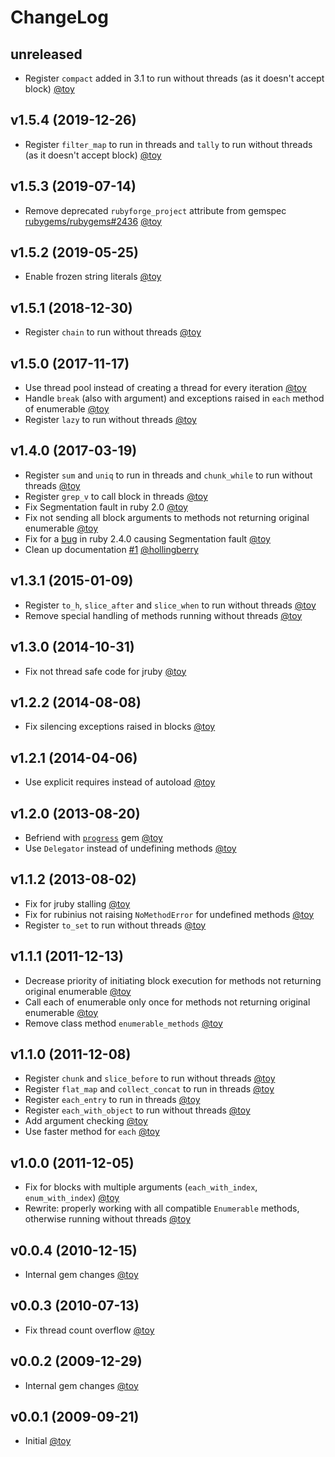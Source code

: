 # ChangeLog

## unreleased

* Register `compact` added in 3.1 to run without threads (as it doesn't accept block) [@toy](https://github.com/toy)

## v1.5.4 (2019-12-26)

* Register `filter_map` to run in threads and `tally` to run without threads (as it doesn't accept block) [@toy](https://github.com/toy)

## v1.5.3 (2019-07-14)

* Remove deprecated `rubyforge_project` attribute from gemspec [rubygems/rubygems#2436](https://github.com/rubygems/rubygems/pull/2436) [@toy](https://github.com/toy)

## v1.5.2 (2019-05-25)

* Enable frozen string literals [@toy](https://github.com/toy)

## v1.5.1 (2018-12-30)

* Register `chain` to run without threads [@toy](https://github.com/toy)

## v1.5.0 (2017-11-17)

* Use thread pool instead of creating a thread for every iteration [@toy](https://github.com/toy)
* Handle `break` (also with argument) and exceptions raised in `each` method of enumerable [@toy](https://github.com/toy)
* Register `lazy` to run without threads [@toy](https://github.com/toy)

## v1.4.0 (2017-03-19)

* Register `sum` and `uniq` to run in threads and `chunk_while` to run without threads [@toy](https://github.com/toy)
* Register `grep_v` to call block in threads [@toy](https://github.com/toy)
* Fix Segmentation fault in ruby 2.0 [@toy](https://github.com/toy)
* Fix not sending all block arguments to methods not returning original enumerable [@toy](https://github.com/toy)
* Fix for a [bug](https://bugs.ruby-lang.org/issues/13313) in ruby 2.4.0 causing Segmentation fault [@toy](https://github.com/toy)
* Clean up documentation [#1](https://github.com/toy/in_threads/pull/1) [@hollingberry](https://github.com/hollingberry)

## v1.3.1 (2015-01-09)

* Register `to_h`, `slice_after` and `slice_when` to run without threads [@toy](https://github.com/toy)
* Remove special handling of methods running without threads [@toy](https://github.com/toy)

## v1.3.0 (2014-10-31)

* Fix not thread safe code for jruby [@toy](https://github.com/toy)

## v1.2.2 (2014-08-08)

* Fix silencing exceptions raised in blocks [@toy](https://github.com/toy)

## v1.2.1 (2014-04-06)

* Use explicit requires instead of autoload [@toy](https://github.com/toy)

## v1.2.0 (2013-08-20)

* Befriend with [`progress`](https://rubygems.org/gems/progress) gem [@toy](https://github.com/toy)
* Use `Delegator` instead of undefining methods [@toy](https://github.com/toy)

## v1.1.2 (2013-08-02)

* Fix for jruby stalling [@toy](https://github.com/toy)
* Fix for rubinius not raising `NoMethodError` for undefined methods [@toy](https://github.com/toy)
* Register `to_set` to run without threads [@toy](https://github.com/toy)

## v1.1.1 (2011-12-13)

* Decrease priority of initiating block execution for methods not returning original enumerable [@toy](https://github.com/toy)
* Call each of enumerable only once for methods not returning original enumerable [@toy](https://github.com/toy)
* Remove class method `enumerable_methods` [@toy](https://github.com/toy)

## v1.1.0 (2011-12-08)

* Register `chunk` and `slice_before` to run without threads [@toy](https://github.com/toy)
* Register `flat_map` and `collect_concat` to run in threads [@toy](https://github.com/toy)
* Register `each_entry` to run in threads [@toy](https://github.com/toy)
* Register `each_with_object` to run without threads [@toy](https://github.com/toy)
* Add argument checking [@toy](https://github.com/toy)
* Use faster method for `each` [@toy](https://github.com/toy)

## v1.0.0 (2011-12-05)

* Fix for blocks with multiple arguments (`each_with_index`, `enum_with_index`) [@toy](https://github.com/toy)
* Rewrite: properly working with all compatible `Enumerable` methods, otherwise running without threads [@toy](https://github.com/toy)

## v0.0.4 (2010-12-15)

* Internal gem changes [@toy](https://github.com/toy)

## v0.0.3 (2010-07-13)

* Fix thread count overflow [@toy](https://github.com/toy)

## v0.0.2 (2009-12-29)

* Internal gem changes [@toy](https://github.com/toy)

## v0.0.1 (2009-09-21)

* Initial [@toy](https://github.com/toy)
